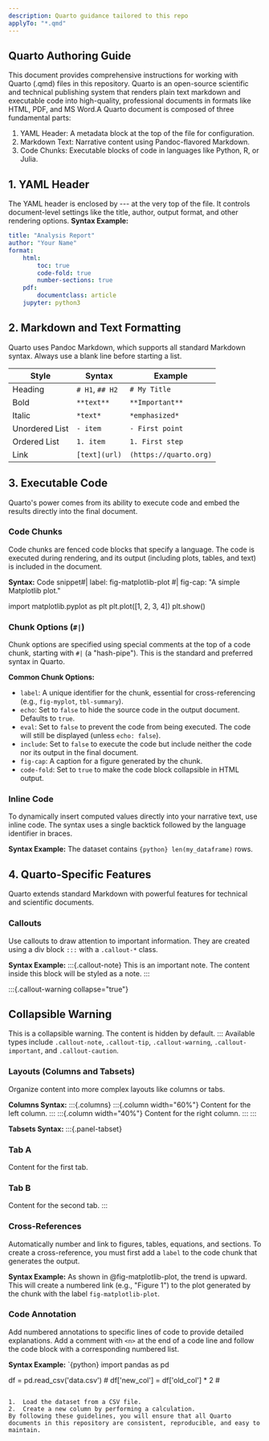 ```yaml
---
description: Quarto guidance tailored to this repo
applyTo: "*.qmd"
---
```

## Quarto Authoring Guide  
This document provides comprehensive instructions for working with Quarto (.qmd) files in this repository. Quarto is an open-source scientific and technical publishing system that renders plain text markdown and executable code into high-quality, professional documents in formats like HTML, PDF, and MS Word.A Quarto document is composed of three fundamental parts:
1. YAML Header: A metadata block at the top of the file for configuration.
2. Markdown Text: Narrative content using Pandoc-flavored Markdown.
3. Code Chunks: Executable blocks of code in languages like Python, R, or Julia.

## 1. YAML Header
The YAML header is enclosed by --- at the very top of the file. It controls document-level settings like the title, author, output format, and other rendering options.
**Syntax Example:**
```yaml
title: "Analysis Report"
author: "Your Name"
format:
    html:
        toc: true
        code-fold: true
        number-sections: true
    pdf:
        documentclass: article
    jupyter: python3
```

## 2. Markdown and Text Formatting

Quarto uses Pandoc Markdown, which supports all standard Markdown syntax. Always use a blank line before starting a list.

| Style | Syntax | Example |
|---|---|---|
| Heading | `# H1`, `## H2` | `# My Title` |
| Bold | `**text**` | `**Important**` |
| Italic | `*text*` | `*emphasized*` |
| Unordered List | `- item` | `- First point` |
| Ordered List | `1. item` | `1. First step` |
| Link | `[text](url)` | `(https://quarto.org)` |

## 3. Executable Code

Quarto's power comes from its ability to execute code and embed the results directly into the final document.

### Code Chunks

Code chunks are fenced code blocks that specify a language. The code is executed during rendering, and its output (including plots, tables, and text) is included in the document.

**Syntax:**
Code snippet#| label: fig-matplotlib-plot
#| fig-cap: "A simple Matplotlib plot."

import matplotlib.pyplot as plt
plt.plot([1, 2, 3, 4])
plt.show()

### Chunk Options (`#|`)

Chunk options are specified using special comments at the top of a code chunk, starting with `#|` (a "hash-pipe"). This is the standard and preferred syntax in Quarto.

**Common Chunk Options:**
*   `label`: A unique identifier for the chunk, essential for cross-referencing (e.g., `fig-myplot`, `tbl-summary`).
*   `echo`: Set to `false` to hide the source code in the output document. Defaults to `true`.
*   `eval`: Set to `false` to prevent the code from being executed. The code will still be displayed (unless `echo: false`).
*   `include`: Set to `false` to execute the code but include neither the code nor its output in the final document.
*   `fig-cap`: A caption for a figure generated by the chunk.
*   `code-fold`: Set to `true` to make the code block collapsible in HTML output.

### Inline Code

To dynamically insert computed values directly into your narrative text, use inline code. The syntax uses a single backtick followed by the language identifier in braces.

**Syntax Example:**
The dataset contains `{python} len(my_dataframe)` rows.

## 4. Quarto-Specific Features

Quarto extends standard Markdown with powerful features for technical and scientific documents.

### Callouts

Use callouts to draw attention to important information. They are created using a div block `:::` with a `.callout-*` class.

**Syntax Example:**
:::{.callout-note}
This is an important note. The content inside this block will be styled as a note.
:::

:::{.callout-warning collapse="true"}
## Collapsible Warning
This is a collapsible warning. The content is hidden by default.
:::
Available types include `.callout-note`, `.callout-tip`, `.callout-warning`, `.callout-important`, and `.callout-caution`.

### Layouts (Columns and Tabsets)

Organize content into more complex layouts like columns or tabs.

**Columns Syntax:**
:::{.columns}
:::{.column width="60%"}
Content for the left column.
:::
:::{.column width="40%"}
Content for the right column.
:::
:::

**Tabsets Syntax:**
:::{.panel-tabset}
### Tab A
Content for the first tab.

### Tab B
Content for the second tab.
:::

### Cross-References

Automatically number and link to figures, tables, equations, and sections. To create a cross-reference, you must first add a `label` to the code chunk that generates the output.

**Syntax Example:**
As shown in @fig-matplotlib-plot, the trend is upward.
This will create a numbered link (e.g., "Figure 1") to the plot generated by the chunk with the label `fig-matplotlib-plot`.

### Code Annotation

Add numbered annotations to specific lines of code to provide detailed explanations. Add a comment with `<n>` at the end of a code line and follow the code block with a corresponding numbered list.

**Syntax Example:**
`{python}
import pandas as pd

df = pd.read_csv('data.csv') # 
df['new_col'] = df['old_col'] * 2 # 
```

1.  Load the dataset from a CSV file.
2.  Create a new column by performing a calculation.
By following these guidelines, you will ensure that all Quarto documents in this repository are consistent, reproducible, and easy to maintain.